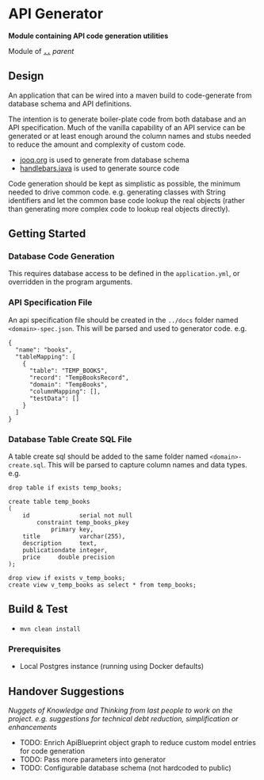 # API Generator

**Module containing API code generation utilities**

Module of [**`..`**](../README.md) *parent*


## Design

An application that can be wired into a maven build to code-generate from database schema and API definitions.

The intention is to generate boiler-plate code from both database and an API specification.
Much of the vanilla capability of an API service can be generated
or at least enough around the column names and stubs needed to reduce the amount and complexity of custom code.

* [jooq.org](https://jooq.org) is used to generate from database schema
* [handlebars.java](https://github.com/jknack/handlebars.java) is used to generate source code

Code generation should be kept as simplistic as possible, the minimum needed to drive common code.
e.g. generating classes with String identifiers and let the common base code lookup the real objects
(rather than generating more complex code to lookup real objects directly).


## Getting Started

### Database Code Generation

This requires database access to be defined in the `application.yml`, or overridden in the program arguments.

### API Specification File

An api specification file should be created in the `../docs` folder named `<domain>-spec.json`.
This will be parsed and used to generator code.
e.g.

```
{
  "name": "books",
  "tableMapping": [
    {
      "table": "TEMP_BOOKS",
      "record": "TempBooksRecord",
      "domain": "TempBooks",
      "columnMapping": [],
      "testData": []
    }
  ]
}
```

### Database Table Create SQL File

A table create sql should be added to the same folder named `<domain>-create.sql`.
This will be parsed to capture column names and data types.
e.g.

```
drop table if exists temp_books;

create table temp_books
(
    id              serial not null
        constraint temp_books_pkey
            primary key,
    title           varchar(255),
    description     text,
    publicationdate integer,
    price     double precision
);

drop view if exists v_temp_books;
create view v_temp_books as select * from temp_books;
```


## Build & Test

* `mvn clean install` 


### Prerequisites

* Local Postgres instance (running using Docker defaults)


## Handover Suggestions

_Nuggets of Knowledge and Thinking from last people to work on the project._
_e.g. suggestions for technical debt reduction, simplification or enhancements_

* TODO: Enrich ApiBlueprint object graph to reduce custom model entries for code generation
* TODO: Pass more parameters into generator
* TODO: Configurable database schema (not hardcoded to public)
